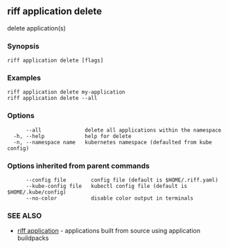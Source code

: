 ## riff application delete

delete application(s)

### Synopsis


<todo>


```
riff application delete [flags]
```

### Examples

```
riff application delete my-application
riff application delete --all
```

### Options

```
      --all              delete all applications within the namespace
  -h, --help             help for delete
  -n, --namespace name   kubernetes namespace (defaulted from kube config)
```

### Options inherited from parent commands

```
      --config file        config file (default is $HOME/.riff.yaml)
      --kube-config file   kubectl config file (default is $HOME/.kube/config)
      --no-color           disable color output in terminals
```

### SEE ALSO

* [riff application](riff_application.md)	 - applications built from source using application buildpacks


